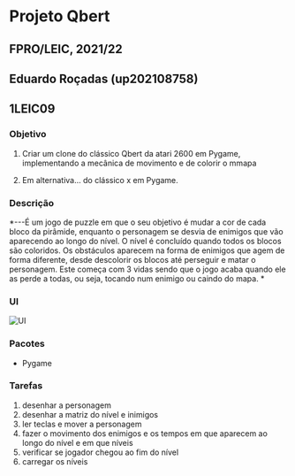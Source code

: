 # Projeto Qbert
## FPRO/LEIC, 2021/22
## Eduardo Roçadas (up202108758)
## 1LEIC09

### Objetivo

1. Criar um clone do clássico Qbert da atari 2600 em Pygame, implementando a mecânica de movimento e de colorir o mmapa

2. Em alternativa... do clássico x em Pygame.

### Descrição

*---É um jogo de puzzle em que o seu objetivo é mudar a cor de cada bloco da pirâmide, enquanto o personagem se desvia de enimigos que vão aparecendo ao longo do nível. O nível é concluído quando todos os blocos são coloridos. Os obstáculos aparecem na forma de enimigos que agem de forma diferente, desde descolorir os blocos até perseguir e matar o personagem. Este começa com 3 vidas sendo que o jogo acaba quando ele as perde a todas, ou seja, tocando num enimigo ou caindo do mapa. *

### UI

![UI](ui.png)

### Pacotes

- Pygame

### Tarefas


1. desenhar a personagem
2. desenhar a matriz do nível e inimigos
3. ler teclas e mover a personagem
4. fazer o movimento dos enimigos e os tempos em que aparecem ao longo do nível e em que níveis
5. verificar se jogador chegou ao fim do nível
6. carregar os níveis
